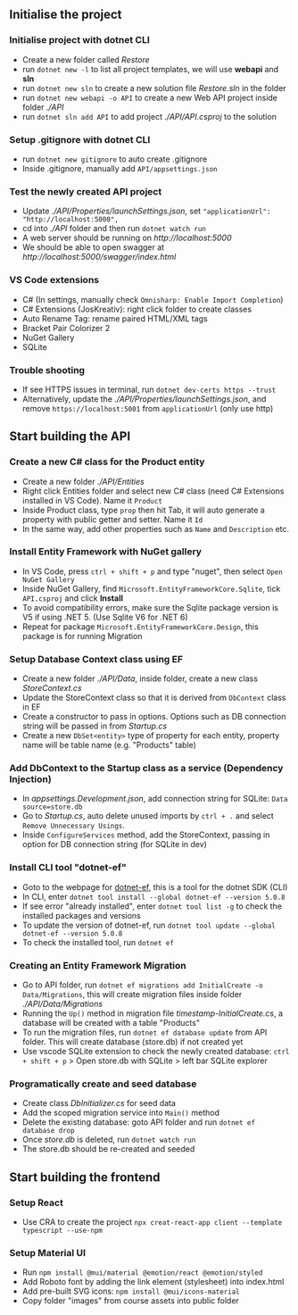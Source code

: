 ## Initialise the project

### Initialise project with dotnet CLI

- Create a new folder called _Restore_
- run `dotnet new -l` to list all project templates, we will use **webapi** and **sln**
- run `dotnet new sln` to create a new solution file _Restore.sln_ in the folder
- run `dotnet new webapi -o API` to create a new Web API project inside folder _./API_
- run `dotnet sln add API` to add project _./API/API.csproj_ to the solution

### Setup .gitignore with dotnet CLI

- run `dotnet new gitignore` to auto create .gitignore
- Inside .gitignore, manually add `API/appsettings.json`

### Test the newly created API project

- Update _./API/Properties/launchSettings.json_, set `"applicationUrl": "http://localhost:5000",`
- cd into _./API_ folder and then run `dotnet watch run`
- A web server should be running on _http://localhost:5000_
- We should be able to open swagger at _http://localhost:5000/swagger/index.html_

### VS Code extensions

- C# (In settings, manually check `Omnisharp: Enable Import Completion`)
- C# Extensions (JosKreativ): right click folder to create classes
- Auto Rename Tag: rename paired HTML/XML tags
- Bracket Pair Colorizer 2
- NuGet Gallery
- SQLite

### Trouble shooting

- If see HTTPS issues in terminal, run `dotnet dev-certs https --trust`
- Alternatively, update the _./API/Properties/launchSettings.json_, and remove `https://localhost:5001` from `applicationUrl` (only use http)

## Start building the API

### Create a new C# class for the Product entity

- Create a new folder _./API/Entities_
- Right click Entities folder and select new C# class (need C# Extensions installed in VS Code). Name it `Product`
- Inside Product class, type `prop` then hit Tab, it will auto generate a property with public getter and setter. Name it `Id`
- In the same way, add other properties such as `Name` and `Description` etc.

### Install Entity Framework with NuGet gallery

- In VS Code, press `ctrl + shift + p` and type "nuget", then select `Open NuGet Gallery`
- Inside NuGet Gallery, find `Microsoft.EntityFrameworkCore.Sqlite`, tick `API.csproj` and click **Install**
- To avoid compatibility errors, make sure the Sqlite package version is V5 if using .NET 5. (Use Sqlite V6 for .NET 6)
- Repeat for package `Microsoft.EntityFrameworkCore.Design`, this package is for running Migration

### Setup Database Context class using EF

- Create a new folder _./API/Data_, inside folder, create a new class _StoreContext.cs_
- Update the StoreContext class so that it is derived from `DbContext` class in EF
- Create a constructor to pass in options. Options such as DB connection string will be passed in from _Startup.cs_
- Create a new `DbSet<entity>` type of property for each entity, property name will be table name (e.g. "Products" table)

### Add DbContext to the Startup class as a service (Dependency Injection)

- In _appsettings.Development.json_, add connection string for SQLite: `Data source=store.db`
- Go to _Startup.cs_, auto delete unused imports by `ctrl + .` and select `Remove Unnecessary Usings`.
- Inside `ConfigureServices` method, add the StoreContext, passing in option for DB connection string (for SQLite in dev)

### Install CLI tool "dotnet-ef"

- Goto to the webpage for [dotnet-ef](https://nuget.org/packages/dotnet-ef), this is a tool for the dotnet SDK (CLI)
- In CLI, enter `dotnet tool install --global dotnet-ef --version 5.0.8`
- If see error "already installed", enter `dotnet tool list -g` to check the installed packages and versions
- To update the version of dotnet-ef, run `dotnet tool update --global dotnet-ef --version 5.0.8`
- To check the installed tool, run `dotnet ef`

### Creating an Entity Framework Migration

- Go to API folder, run `dotnet ef migrations add InitialCreate -o Data/Migrations`, this will create migration files inside folder _./API/Data/Migrations_
- Running the `Up()` method in migration file _timestamp-InitialCreate.cs_, a database will be created with a table "Products"
- To run the migration files, run `dotnet ef database update` from API folder. This will create database (store.db) if not created yet
- Use vscode SQLite extension to check the newly created database: `ctrl + shift + p` > Open store.db with SQLite > left bar SQLite explorer

### Programatically create and seed database

- Create class _DbInitializer.cs_ for seed data
- Add the scoped migration service into `Main()` method
- Delete the existing database: goto API folder and run `dotnet ef database drop`
- Once _store.db_ is deleted, run `dotnet watch run`
- The store.db should be re-created and seeded

## Start building the frontend

### Setup React

- Use CRA to create the project `npx creat-react-app client --template typescript --use-npm`

### Setup Material UI

- Run `npm install @mui/material @emotion/react @emotion/styled`
- Add Roboto font by adding the link element (stylesheet) into index.html
- Add pre-built SVG icons: `npm install @mui/icons-material`
- Copy folder "images" from course assets into public folder
